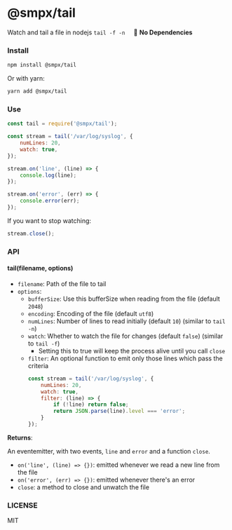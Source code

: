 # @smpx/tail
Watch and tail a file in nodejs `tail -f -n` &nbsp; &nbsp; 🎉 **No Dependencies**

### Install
```sh
npm install @smpx/tail
```

Or with yarn:
```sh
yarn add @smpx/tail
```

### Use
```js
const tail = require('@smpx/tail');

const stream = tail('/var/log/syslog', {
    numLines: 20,
    watch: true,
});

stream.on('line', (line) => {
    console.log(line);
});

stream.on('error', (err) => {
    console.error(err);
});
```

If you want to stop watching:
```js
stream.close();
```


### API

#### tail(filename, options)
* `filename`: Path of the file to tail
* `options`:
  * `bufferSize`: Use this bufferSize when reading from the file (default `2048`)
  * `encoding`: Encoding of the file (default `utf8`)
  * `numLines`: Number of lines to read initially (default `10`) (similar to `tail -n`)
  * `watch`: Whether to watch the file for changes (default `false`) (similar to `tail -f`)
    * Setting this to true will keep the process alive until you call `close`
  * `filter`: An optional function to emit only those lines which pass the criteria
    ```js
    const stream = tail('/var/log/syslog', {
        numLines: 20,
        watch: true,
        filter: (line) => {
            if (!line) return false;
            return JSON.parse(line).level === 'error';
        }
    });
    ```

**Returns**:

An eventemitter, with two events, `line` and `error` and a function `close`.

* `on('line', (line) => {})`: emitted whenever we read a new line from the file
* `on('error', (err) => {})`: emitted whenever there's an error
* `close`: a method to close and unwatch the file

### LICENSE

MIT
